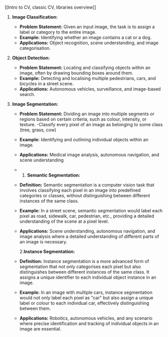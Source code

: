 [[Intro to CV, classic CV, libraries overview]]
1. **Image Classification:**
    
    - **Problem Statement:** Given an input image, the task is to assign a label or category to the entire image.
    - **Example:** Identifying whether an image contains a cat or a dog.
    - **Applications:** Object recognition, scene understanding, and image categorisation.
2. **Object Detection:**
    
    - **Problem Statement:** Locating and classifying objects within an image, often by drawing bounding boxes around them.
    - **Example:** Detecting and localising multiple pedestrians, cars, and bicycles in a street scene.
    - **Applications:** Autonomous vehicles, surveillance, and image-based search.
3. **Image Segmentation:**
    
    - **Problem Statement:** Dividing an image into multiple segments or regions based on certain criteria, such as colour, intensity, or texture.
	    -Classify every pixel of an image as belonging to some class (tree, grass, cow)
    - **Example:** Identifying and outlining individual objects within an image.
    - **Applications:** Medical image analysis, autonomous navigation, and scene understanding
    
    - 1. **Semantic Segmentation:**
    
    - **Definition:** Semantic segmentation is a computer vision task that involves classifying each pixel in an image into predefined categories or classes, without distinguishing between different instances of the same class.
    - **Example:** In a street scene, semantic segmentation would label each pixel as road, sidewalk, car, pedestrian, etc., providing a detailed understanding of the scene at a pixel level.
    - **Applications:** Scene understanding, autonomous navigation, and image analysis where a detailed understanding of different parts of an image is necessary.
    
		2.**Instance Segmentation:**
    
    - **Definition:** Instance segmentation is a more advanced form of segmentation that not only categorises each pixel but also distinguishes between different instances of the same class. It assigns a unique identifier to each individual object instance in an image.
    - **Example:** In an image with multiple cars, instance segmentation would not only label each pixel as "car" but also assign a unique label or colour to each individual car, effectively distinguishing between them.
    - **Applications:** Robotics, autonomous vehicles, and any scenario where precise identification and tracking of individual objects in an image are essential.